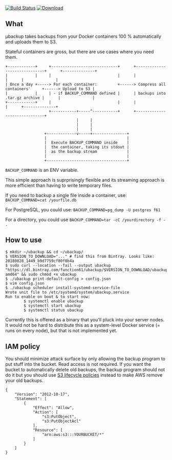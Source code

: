 [![Build Status](https://img.shields.io/travis/function61/ubackup.svg?style=for-the-badge)](https://travis-ci.org/function61/ubackup)
[![Download](https://img.shields.io/bintray/v/function61/ubackup/main.svg?style=for-the-badge&label=Download)](https://bintray.com/function61/ubackup/main/_latestVersion#files)

What
----

µbackup takes backups from your Docker containers 100 % automatically and uploads them to S3.

Stateful containers are gross, but there are use cases where you need them.

```
+------------+     +-----------------------------+      +------------------------------+      +--------------+
|            |     |                             |      |                              |      |              |
| Once a day +-----> For each container:         +------> Compress all containers'     +------> Upload to S3 |
|            |     | - if BACKUP_COMMAND defined |      | backups into .tar.gz archive |      |              |
+------------+     |                             |      |                              |      +--------------+
                   +-----------+-----^-----------+      +------------------------------+
                               |     |
                               |     |
                               |     |
                 +-------------v-----+---------------+
                 |                                   |
                 |  Execute BACKUP_COMMAND inside    |
                 |  the container, taking its stdout |
                 |  as the backup stream             |
                 |                                   |
                 +-----------------------------------+
```

`BACKUP_COMMAND` is an ENV variable.

This simple approach is suprprisingly flexible and its streaming approach is more efficient
than having to write temporary files.

If you need to backup a single file inside a container, use: `BACKUP_COMMAND=cat /yourfile.db`

For PostgreSQL, you could use: `BACKUP_COMMAND=pg_dump -U postgres f61`

For a directory, you could use `BACKUP_COMMAND=tar -cC /yourdirectory -f - .`


How to use
----------

```
$ mkdir ~/ubackup && cd ~/ubackup/
$ VERSION_TO_DOWNLOAD="..." # find this from Bintray. Looks like: 20180828_1449_b9d7759cf80f0b4a
$ sudo curl --location --fail --output ubackup "https://dl.bintray.com/function61/ubackup/$VERSION_TO_DOWNLOAD/ubackup_linux-amd64" && sudo chmod +x ubackup
$ ./ubackup print-default-config > config.json
$ vim config.json
$ ./ubackup scheduler install-systemd-service-file
Wrote unit file to /etc/systemd/system/ubackup.service
Run to enable on boot & to start now:
        $ systemctl enable ubackup
        $ systemctl start ubackup
        $ systemctl status ubackup
```

Currently this is offered as a binary that you'll pluck into your server nodes. It would
not be hard to distribute this as a system-level Docker service (= runs on every node),
but that is not implemented yet.


IAM policy
----------

You should minimize attack surface by only allowing the backup program to put stuff into
the bucket. Read access is not required. If you want the bucket to automatically delete
old backups, the backup program should not do it but you should use
[S3 lifecycle policies](https://docs.aws.amazon.com/AmazonS3/latest/dev/object-lifecycle-mgmt.html)
instead to make AWS remove your old backups.

```
{
    "Version": "2012-10-17",
    "Statement": [
        {
            "Effect": "Allow",
            "Action": [
                "s3:PutObject",
                "s3:PutObjectAcl"
            ],
            "Resource": [
                "arn:aws:s3:::YOURBUCKET/*"
            ]
        }
    ]
}
```
